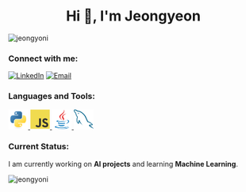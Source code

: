 <h1 align="center">Hi 👋, I'm Jeongyeon</h1>
<p align="left"> 
  <img src="https://komarev.com/ghpvc/?username=jeongyoni&label=Profile%20views&color=0e75b6&style=flat" alt="jeongyoni" /> 
</p>

<h3 align="left">Connect with me:</h3>
<p align="left">
  <a href="https://linkedin.com/in/jeongyeon" target="_blank" rel="noreferrer"><img src="https://img.shields.io/badge/LinkedIn-0077B5?style=flat&logo=linkedin&logoColor=white" alt="LinkedIn"/></a>
  <a href="mailto:jungyoni990604@gmail.com" target="_blank" rel="noreferrer"><img src="https://img.shields.io/badge/Email-D14836?style=flat&logo=gmail&logoColor=white" alt="Email"/></a>
</p>

<h3 align="left">Languages and Tools:</h3>
<p align="left">
  <a href="https://www.python.org" target="_blank" rel="noreferrer">
    <img src="https://raw.githubusercontent.com/devicons/devicon/master/icons/python/python-original.svg" alt="python" width="40" height="40"/>
  </a>
  <a href="https://www.javascript.com" target="_blank" rel="noreferrer">
    <img src="https://raw.githubusercontent.com/devicons/devicon/master/icons/javascript/javascript-original.svg" alt="javascript" width="40" height="40"/>
  </a>
  <a href="https://www.java.com" target="_blank" rel="noreferrer">
    <img src="https://raw.githubusercontent.com/devicons/devicon/master/icons/java/java-original.svg" alt="java" width="40" height="40"/>
  </a>
  <a href="https://www.mysql.com" target="_blank" rel="noreferrer">
    <img src="https://raw.githubusercontent.com/devicons/devicon/master/icons/mysql/mysql-original.svg" alt="mysql" width="40" height="40"/>
  </a>
</p>

<h3 align="left">Current Status:</h3>
<p align="left">I am currently working on <strong>AI projects</strong> and learning <strong>Machine Learning</strong>.</p>

<!-- Optional: Add GitHub Stats -->
<p align="left">
  <img src="https://github-readme-stats.vercel.app/api?username=jeongyoni&show_icons=true&theme=radical" alt="jeongyoni"/>
</p>
